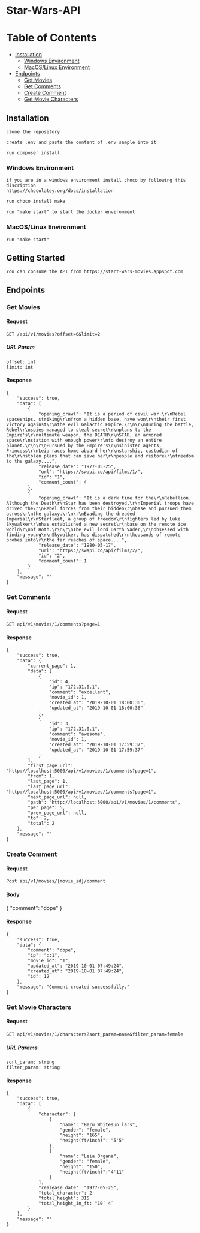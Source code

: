 # Star-Wars-API

# Table of Contents

- [Installation](#installation)
    - [Windows Environment](#windows-environment)
    - [MacOS/Linux Environment](#mac-linux-environment)
- [Endpoints](#endpoints)
	- [Get Movies](#getmovies)
	- [Get Comments](#getcomments)
	- [Create Comment](#createcomment)
    - [Get Movie Characters](#getmoviecharacters)


## Installation

```
clone the repository

create .env and paste the content of .env sample into it

run composer install
```

### Windows Environment
```
if you are in a windows environment install choco by following this discription
https://chocolatey.org/docs/installation

run choco install make

run "make start" to start the docker environment 
```

### MacOS/Linux Environment
```
run "make start"
```

## Getting Started
```
You can consume the API from https://start-wars-movies.appspot.com
```

## Endpoints

### Get Movies

#### Request
`GET /api/v1/movies?offset=0&limit=2`

##### URL Param
```
offset: int
limit: int
```

#### Response
```
{
    "success": true,
    "data": [
        {
            "opening_crawl": "It is a period of civil war.\r\nRebel spaceships, striking\r\nfrom a hidden base, have won\r\ntheir first victory against\r\nthe evil Galactic Empire.\r\n\r\nDuring the battle, Rebel\r\nspies managed to steal secret\r\nplans to the Empire's\r\nultimate weapon, the DEATH\r\nSTAR, an armored space\r\nstation with enough power\r\nto destroy an entire planet.\r\n\r\nPursued by the Empire's\r\nsinister agents, Princess\r\nLeia races home aboard her\r\nstarship, custodian of the\r\nstolen plans that can save her\r\npeople and restore\r\nfreedom to the galaxy....",
            "release_date": "1977-05-25",
            "url": "https://swapi.co/api/films/1/",
            "id": "1",
            "comment_count": 4
        },
        {
            "opening_crawl": "It is a dark time for the\r\nRebellion. Although the Death\r\nStar has been destroyed,\r\nImperial troops have driven the\r\nRebel forces from their hidden\r\nbase and pursued them across\r\nthe galaxy.\r\n\r\nEvading the dreaded Imperial\r\nStarfleet, a group of freedom\r\nfighters led by Luke Skywalker\r\nhas established a new secret\r\nbase on the remote ice world\r\nof Hoth.\r\n\r\nThe evil lord Darth Vader,\r\nobsessed with finding young\r\nSkywalker, has dispatched\r\nthousands of remote probes into\r\nthe far reaches of space....",
            "release_date": "1980-05-17",
            "url": "https://swapi.co/api/films/2/",
            "id": "2",
            "comment_count": 1
        }
    ],
    "message": ""
}

```

### Get Comments

#### Request
`GET api/v1/movies/1/comments?page=1`

####  Response
```
{
    "success": true,
    "data": {
        "current_page": 1,
        "data": [
            {
                "id": 4,
                "ip": "172.31.0.1",
                "comment": "excellent",
                "movie_id": 1,
                "created_at": "2019-10-01 18:00:36",
                "updated_at": "2019-10-01 18:00:36"
            },
            {
                "id": 3,
                "ip": "172.31.0.1",
                "comment": "awesome",
                "movie_id": 1,
                "created_at": "2019-10-01 17:59:37",
                "updated_at": "2019-10-01 17:59:37"
            }
        ],
        "first_page_url": "http://localhost:5000/api/v1/movies/1/comments?page=1",
        "from": 1,
        "last_page": 1,
        "last_page_url": "http://localhost:5000/api/v1/movies/1/comments?page=1",
        "next_page_url": null,
        "path": "http://localhost:5000/api/v1/movies/1/comments",
        "per_page": 5,
        "prev_page_url": null,
        "to": 2,
        "total": 2
    },
    "message": ""
}
```

### Create Comment

#### Request
`Post api/v1/movies/{movie_id}/comment`

#### Body
{
"comment": "dope"
}

####  Response
```
{
    "success": true,
    "data": {
        "comment": "dope",
        "ip": "::1",
        "movie_id": "1",
        "updated_at": "2019-10-01 07:49:24",
        "created_at": "2019-10-01 07:49:24",
        "id": 12
    },
    "message": "Comment created successfully."
}

```

### Get Movie Characters

#### Request
`GET api/v1/movies/1/characters?sort_param=name&filter_param=female`
##### URL Params
```
sort_param: string
filter_param: string
```

#### Response
```
{
    "success": true,
    "data": [
        {
            "character": [
                {
                    "name": "Beru Whitesun lars",
                    "gender": "female",
                    "height": "165",
                    "height(ft/inch)": "5'5"
                },
                {
                    "name": "Leia Organa",
                    "gender": "female",
                    "height": "150",
                    "height(ft/inch)":"4'11"
                }
            ],
            "realease_date": "1977-05-25",
            "total_character": 2
            "total_height": 315
            "total_height_in_ft: "10′ 4″
        }
    ],
    "message": ""
}
```